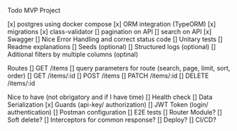 Todo MVP Project

[x] postgres using docker compose
[x] ORM integration (TypeORM)
[x] migrations
[x] class-validator
[] pagination on API
[] search on API
[x] Swagger
[] Nice Error Handling and correct status code
[] Unitary tests 
[] Readme explanations
[] Seeds (optional)
[] Structured logs (optional)
[] Aditional filters by multiple columns (optinal)

Routes 
  [] GET /items 
        [] query parameters for route (search, page, limit, sort, order)
  [] GET /items/:id
  [] POST /items 
  [] PATCH /items/:id
  [] DELETE /items/:id


Nice to have (not obrigatory and if I have time)
[] Health check
[] Data Serialization
[x] Guards (api-key/ authorization)
[] JWT Token (login/ authentication)
[] Postman configuration
[] E2E tests
[] Router Module?
[] Soft delete?
[] Interceptors for common response?
[] Deploy?
[] CI/CD?